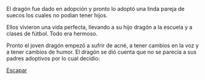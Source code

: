 El dragón fue dado en adopción y pronto lo adoptó
una linda pareja de suecos los cuales no podian tener hijos.

Ellos vivieron una vida perfecta, llevando a su hijo dragón
a la escuela y a clases de fútbol. Todo era hermoso.

Pronto el joven dragón empezó a sufrir de acné, a tener
cambios en la voz y a tener cambios de humor. El dragón
se dió cuenta que no se parecía a sus padres adoptivos
por lo cual decidio:


[Escapar](escape/escape.md)
